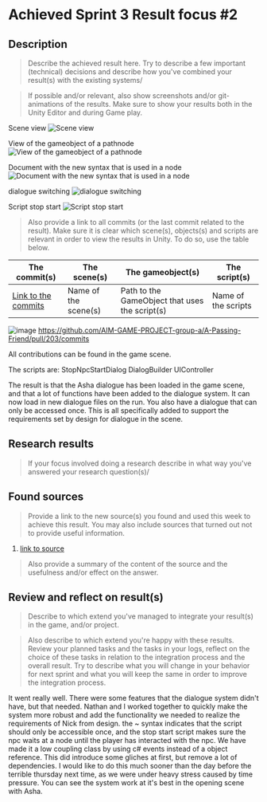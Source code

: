 # Achieved Sprint 3 Result focus #2

## Description

> Describe the achieved result here. Try to describe a few important (technical) decisions and describe how you've combined your result(s) with the existing systems/

> If possible and/or relevant, also show screenshots and/or git-animations of the results. Make sure to show your results both in the Unity Editor and during Game play.

Scene view
![Scene view](https://user-images.githubusercontent.com/47315594/208317597-74c49b74-a686-40df-b4ce-3542da1afbf6.png)

View of the gameobject of a pathnode
![View of the gameobject of a pathnode](https://user-images.githubusercontent.com/47315594/208317664-3812cfce-4115-478e-82ad-9d5188f3bec2.png)

Document with the new syntax that is used in a node
![Document with the new syntax that is used in a node](https://user-images.githubusercontent.com/47315594/208317683-3cdb17d7-3aaa-4db2-be68-78b195bf08ae.png)

dialogue switching
![dialogue switching](https://gyazo.com/76ab6b74dacd6316dead5a6448fdacf4.gif)

Script stop start
![Script stop start](https://user-images.githubusercontent.com/47315594/208317996-e201c531-df74-437d-b668-acc7ad1118ae.png)




> Also provide a link to all commits (or the last commit related to the result). Make sure it is clear which scene(s), objects(s) and scripts are relevant in order to view the results in Unity. To do so, use the table below.

|The commit(s)|The scene(s)|The gameobject(s)|The script(s)|
|---------|--------|--------------|----------|
|[Link to the commits](https://github.com/link-to-the-animatie)| Name of the scene(s) | Path to the GameObject that uses the script(s) | Name of the scripts


![image](https://user-images.githubusercontent.com/47315594/208104152-32900eb0-b701-4296-94bc-8fa0f7560ae9.png) https://github.com/AIM-GAME-PROJECT-group-a/A-Passing-Friend/pull/203/commits

All contributions can be found in the game scene.

The scripts are:
StopNpcStartDialog DialogBuilder UIController

The result is that the Asha dialogue has been loaded in the game scene, and that a lot of functions have been added to the dialogue system. It can now load in new dialogue files on the run. You also have a dialogue that can only be accessed once. This is all specifically added to support the requirements set by design for dialogue in the scene.


## Research results

> If your focus involved doing a research describe in what way you've answered your research question(s)/

## Found sources

> Provide a link to the new source(s) you found and used this week to achieve this result.
You may also include sources that turned out not to provide useful information.

1. [link to source](http://www.google.com)  

> Also provide a summary of the content of the source and the usefulness and/or effect on the answer.

## Review and reflect on result(s)

> Describe to which extend you've managed to integrate your result(s) in the game, and/or project.

> Also describe to which extend you're happy with these results. Review your planned tasks and the tasks in your logs, reflect on the choice of these tasks in relation to the integration process and the overall result. Try to describe what you will change in your behavior for next sprint and what you will keep the same in order to improve the integration process.

It went really well. There were some features that the dialogue system didn't have, but that needed. Nathan and I worked together to quickly make the system more robust and add the functionality we needed to realize the requirements of Nick from design. 
the ~ syntax indicates that the script should only be accessible once, and the stop start script makes sure the npc waits at a node until the player has interacted with the npc. We have made it a low coupling class by using c# events instead of a object reference. This did introduce some gliches at first, but remove a lot of dependencies.
I would like to do this much sooner than the day before the terrible thursday next time, as we were under heavy stress caused by time pressure. 
You can see the system work at it's best in the opening scene with Asha.
